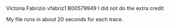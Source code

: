 Victoria Fabrizio
vfabriz1
B00579949
I did not do the extra credit

My file runs in about 20 seconds for each trace.

